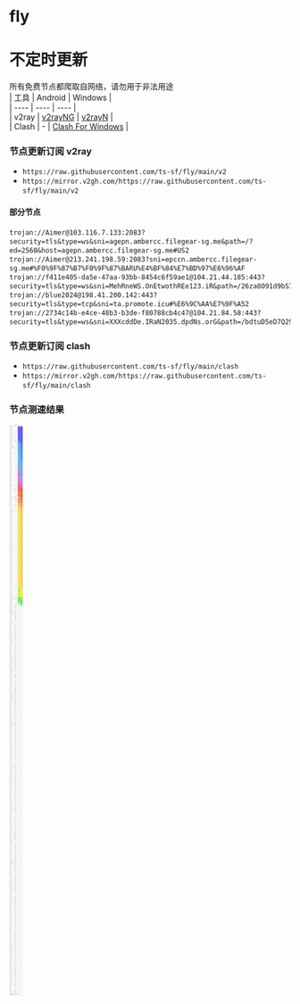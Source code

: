# fly
# 不定时更新
所有免费节点都爬取自网络，请勿用于非法用途  
|  工具  | Android  | Windows  |  
|  ----  | ----   | ----  |  
| v2ray  | [v2rayNG](https://github.com/2dust/v2rayNG/releases) | [v2rayN](https://github.com/2dust/v2rayN/releases) |  
| Clash  | - | [Clash For Windows](https://github.com/2dust/clashN/releases) | 
  
### 节点更新订阅  v2ray
- `https://raw.githubusercontent.com/ts-sf/fly/main/v2`  
- `https://mirror.v2gh.com/https://raw.githubusercontent.com/ts-sf/fly/main/v2`  

#### 部分节点  
``` 
trojan://Aimer@103.116.7.133:2083?security=tls&type=ws&sni=agepn.ambercc.filegear-sg.me&path=/?ed=2560&host=agepn.ambercc.filegear-sg.me#US2
trojan://Aimer@213.241.198.59:2083?sni=epccn.ambercc.filegear-sg.me#%F0%9F%87%B7%F0%9F%87%BARU%E4%BF%84%E7%BD%97%E6%96%AF
trojan://f411e405-da5e-47aa-93bb-8454c6f59ae1@104.21.44.185:443?security=tls&type=ws&sni=MehRneWS.OnEtwothREe123.iR&path=/26za8O91d9bS7H1OOKD&host=mehrnews.onetwothree123.ir#%E6%9C%AA%E7%9F%A5
trojan://blue2024@198.41.200.142:443?security=tls&type=tcp&sni=ta.promote.icu#%E6%9C%AA%E7%9F%A52
trojan://2734c14b-e4ce-48b3-b3de-f80788cb4c47@104.21.84.58:443?security=tls&type=ws&sni=XXXcddDe.IRaN2035.dpdNs.orG&path=/bdtuD5eD7Q29WxRG8DqNAB&host=xxxcddde.iran2035.dpdns.org#%E6%9C%AA%E7%9F%A53
```
### 节点更新订阅  clash
- `https://raw.githubusercontent.com/ts-sf/fly/main/clash`  
- `https://mirror.v2gh.com/https://raw.githubusercontent.com/ts-sf/fly/main/clash`  

### 节点测速结果
![image](traffic.png)
